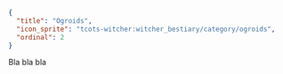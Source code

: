 ```json
{
  "title": "Ogroids",
  "icon_sprite": "tcots-witcher:witcher_bestiary/category/ogroids",
  "ordinal": 2
}
```
Bla bla bla

